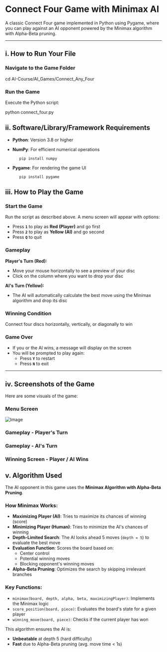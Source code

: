 # **Connect Four Game with Minimax AI**

A classic Connect Four game implemented in Python using Pygame, where you can play against an AI opponent powered by the Minimax algorithm with Alpha-Beta pruning.

---

## **i. How to Run Your File**

### **Navigate to the Game Folder**

cd AI-Course/AI_Games/Connect_Any_Four

### **Run the Game**
Execute the Python script:

python connect_four.py

## **ii. Software/Library/Framework Requirements**

- **Python**: Version 3.8 or higher
- **NumPy**: For efficient numerical operations
 
         pip install numpy

- **Pygame**: For rendering the game UI
 
         pip install pygame


## **iii. How to Play the Game**

### **Start the Game**
Run the script as described above. A menu screen will appear with options:

- Press **`1`** to play as **Red (Player)** and go first
- Press **`2`** to play as **Yellow (AI)** and go second
- Press **`Q`** to quit

### **Gameplay**

**Player's Turn (Red):**
- Move your mouse horizontally to see a preview of your disc
- Click on the column where you want to drop your disc

**AI's Turn (Yellow):**
- The AI will automatically calculate the best move using the Minimax algorithm and drop its disc

### **Winning Condition**
Connect four discs horizontally, vertically, or diagonally to win

### **Game Over**
- If you or the AI wins, a message will display on the screen
- You will be prompted to play again:
  - Press **`Y`** to restart
  - Press **`N`** to exit

---

## **iv. Screenshots of the Game**

Here are some visuals of the game:

### **Menu Screen**
![Image](https://github.com/user-attachments/assets/709bcde2-0c8f-4edf-9fe0-d3ab9ebde5af)

### **Gameplay - Player's Turn**


### **Gameplay - AI's Turn**


### **Winning Screen - Player / AI Wins**


## **v. Algorithm Used**

The AI opponent in this game uses the **Minimax Algorithm with Alpha-Beta Pruning**.

### **How Minimax Works:**
- **Maximizing Player (AI)**: Tries to maximize its chances of winning (score)
- **Minimizing Player (Human)**: Tries to minimize the AI's chances of winning
- **Depth-Limited Search**: The AI looks ahead 5 moves (`depth = 5`) to evaluate the best move
- **Evaluation Function**: Scores the board based on:
  - Center control
  - Potential winning moves
  - Blocking opponent's winning moves
- **Alpha-Beta Pruning**: Optimizes the search by skipping irrelevant branches

### **Key Functions:**
- `minimax(board, depth, alpha, beta, maximizingPlayer)`: Implements the Minimax logic
- `score_position(board, piece)`: Evaluates the board's state for a given player
- `winning_move(board, piece)`: Checks if the current player has won

This algorithm ensures the AI is:
- **Unbeatable** at depth 5 (hard difficulty)
- **Fast** due to Alpha-Beta pruning (avg. move time < 1s)
